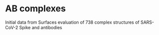 # AB complexes

Initial data from Surfaces evaluation of 738 complex structures of SARS-CoV-2 Spike and antibodies
